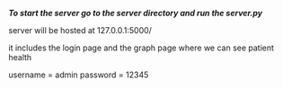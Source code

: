 ***To start the server go to the server directory and run the server.py***

server will be hosted at 127.0.0.1:5000/

it includes the login page and the graph page where we can see patient health

username = admin
password = 12345
